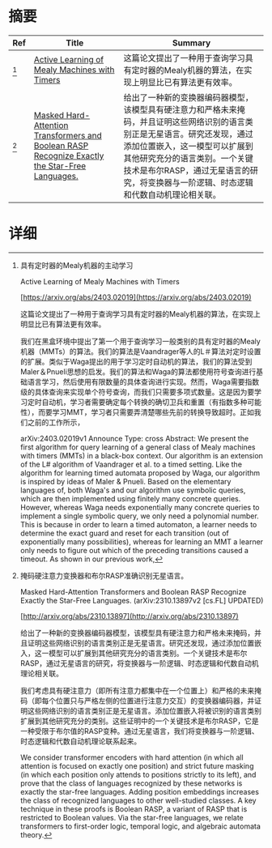 # 摘要

| Ref | Title | Summary |
| --- | --- | --- |
| [^1] | [Active Learning of Mealy Machines with Timers](https://arxiv.org/abs/2403.02019) | 这篇论文提出了一种用于查询学习具有定时器的Mealy机器的算法，在实现上明显比已有算法更有效率。 |
| [^2] | [Masked Hard-Attention Transformers and Boolean RASP Recognize Exactly the Star-Free Languages.](http://arxiv.org/abs/2310.13897) | 给出了一种新的变换器编码器模型，该模型具有硬注意力和严格未来掩码，并且证明这些网络识别的语言类别正是无星语言。研究还发现，通过添加位置嵌入，这一模型可以扩展到其他研究充分的语言类别。一个关键技术是布尔RASP，通过无星语言的研究，将变换器与一阶逻辑、时态逻辑和代数自动机理论相关联。 |

# 详细

[^1]: 具有定时器的Mealy机器的主动学习

    Active Learning of Mealy Machines with Timers

    [https://arxiv.org/abs/2403.02019](https://arxiv.org/abs/2403.02019)

    这篇论文提出了一种用于查询学习具有定时器的Mealy机器的算法，在实现上明显比已有算法更有效率。

    

    我们在黑盒环境中提出了第一个用于查询学习一般类别的具有定时器的Mealy机器（MMTs）的算法。我们的算法是Vaandrager等人的L＃算法对定时设置的扩展。类似于Waga提出的用于学习定时自动机的算法，我们的算法受到Maler＆Pnueli思想的启发。我们的算法和Waga的算法都使用符号查询进行基础语言学习，然后使用有限数量的具体查询进行实现。然而，Waga需要指数级的具体查询来实现单个符号查询，而我们只需要多项式数量。这是因为要学习定时自动机，学习者需要确定每个转换的确切卫兵和重置（有指数多种可能性），而要学习MMT，学习者只需要弄清楚哪些先前的转换导致超时。正如我们之前的工作所示，

    arXiv:2403.02019v1 Announce Type: cross  Abstract: We present the first algorithm for query learning of a general class of Mealy machines with timers (MMTs) in a black-box context. Our algorithm is an extension of the L# algorithm of Vaandrager et al. to a timed setting. Like the algorithm for learning timed automata proposed by Waga, our algorithm is inspired by ideas of Maler & Pnueli. Based on the elementary languages of, both Waga's and our algorithm use symbolic queries, which are then implemented using finitely many concrete queries. However, whereas Waga needs exponentially many concrete queries to implement a single symbolic query, we only need a polynomial number. This is because in order to learn a timed automaton, a learner needs to determine the exact guard and reset for each transition (out of exponentially many possibilities), whereas for learning an MMT a learner only needs to figure out which of the preceding transitions caused a timeout. As shown in our previous work, 
    
[^2]: 掩码硬注意力变换器和布尔RASP准确识别无星语言。

    Masked Hard-Attention Transformers and Boolean RASP Recognize Exactly the Star-Free Languages. (arXiv:2310.13897v2 [cs.FL] UPDATED)

    [http://arxiv.org/abs/2310.13897](http://arxiv.org/abs/2310.13897)

    给出了一种新的变换器编码器模型，该模型具有硬注意力和严格未来掩码，并且证明这些网络识别的语言类别正是无星语言。研究还发现，通过添加位置嵌入，这一模型可以扩展到其他研究充分的语言类别。一个关键技术是布尔RASP，通过无星语言的研究，将变换器与一阶逻辑、时态逻辑和代数自动机理论相关联。

    

    我们考虑具有硬注意力（即所有注意力都集中在一个位置上）和严格的未来掩码（即每个位置只与严格左侧的位置进行注意力交互）的变换器编码器，并证明这些网络识别的语言类别正是无星语言。添加位置嵌入将被识别的语言类别扩展到其他研究充分的类别。这些证明中的一个关键技术是布尔RASP，它是一种受限于布尔值的RASP变种。通过无星语言，我们将变换器与一阶逻辑、时态逻辑和代数自动机理论联系起来。

    We consider transformer encoders with hard attention (in which all attention is focused on exactly one position) and strict future masking (in which each position only attends to positions strictly to its left), and prove that the class of languages recognized by these networks is exactly the star-free languages. Adding position embeddings increases the class of recognized languages to other well-studied classes. A key technique in these proofs is Boolean RASP, a variant of RASP that is restricted to Boolean values. Via the star-free languages, we relate transformers to first-order logic, temporal logic, and algebraic automata theory.
    

